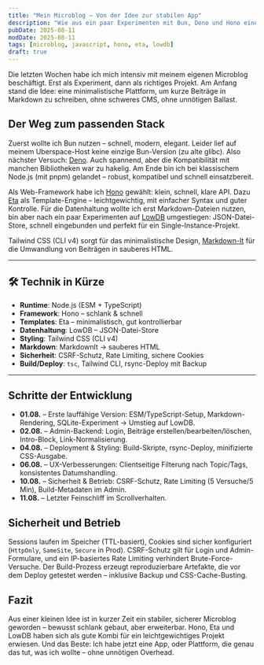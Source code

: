 ```yaml
---
title: "Mein Microblog – Von der Idee zur stabilen App"
description: "Wie aus ein paar Experimenten mit Bun, Deno und Hono eine schlanke, sichere und gut betreibbare Microblog-Plattform wurde."
pubDate: 2025-08-11
modDate: 2025-08-11
tags: [microblog, javascript, hono, eta, lowdb]
draft: true
---
```


Die letzten Wochen habe ich mich intensiv mit meinem eigenen Microblog beschäftigt.
Erst als Experiment, dann als richtiges Projekt.
Am Anfang stand die Idee: eine minimalistische Plattform,
um kurze Beiträge in Markdown zu schreiben,
ohne schweres CMS, ohne unnötigen Ballast.

## Der Weg zum passenden Stack

Zuerst wollte ich Bun nutzen – schnell, modern, elegant.
Leider lief auf meinem Uberspace-Host keine einzige Bun-Version (zu alte glibc).
Also nächster Versuch: [Deno](https://deno.land/).
Auch spannend, aber die Kompatibilität mit manchen Bibliotheken war zu hakelig.
Am Ende bin ich bei klassischem Node.js (mit pnpm) gelandet – robust, kompatibel und schnell einsatzbereit.

Als Web-Framework habe ich [Hono](https://hono.dev/) gewählt: klein, schnell, klare API.
Dazu [Eta](https://eta.js.org/) als Template-Engine – leichtgewichtig, mit einfacher Syntax und guter Kontrolle.
Für die Datenhaltung wollte ich erst Markdown-Dateien nutzen,
bin aber nach ein paar Experimenten auf [LowDB](https://github.com/typicode/lowdb) umgestiegen:
JSON-Datei-Store, schnell eingebunden und perfekt für ein Single-Instance-Projekt.

Tailwind CSS (CLI v4) sorgt für das minimalistische Design,
[Markdown-It](https://markdown-it.github.io/) für die Umwandlung von Beiträgen in sauberes HTML.

---

## 🛠 Technik in Kürze

- **Runtime**: Node.js (ESM + TypeScript)
- **Framework**: Hono – schlank & schnell
- **Templates**: Eta – minimalistisch, gut kontrollierbar
- **Datenhaltung**: LowDB – JSON-Datei-Store
- **Styling**: Tailwind CSS (CLI v4)
- **Markdown**: MarkdownIt → sauberes HTML
- **Sicherheit**: CSRF-Schutz, Rate Limiting, sichere Cookies
- **Build/Deploy**: `tsc`, Tailwind CLI, rsync-Deploy mit Backup

---

## Schritte der Entwicklung

- **01.08.** – Erste lauffähige Version: ESM/TypeScript-Setup, Markdown-Rendering, SQLite-Experiment → Umstieg auf LowDB.
- **02.08.** – Admin-Backend: Login, Beiträge erstellen/bearbeiten/löschen, Intro-Block, Link-Normalisierung.
- **04.08.** – Deployment & Styling: Build-Skripte, rsync-Deploy, minifizierte CSS-Ausgabe.
- **06.08.** – UX-Verbesserungen: Clientseitige Filterung nach Topic/Tags, konsistentes Datumshandling.
- **10.08.** – Sicherheit & Betrieb: CSRF-Schutz, Rate Limiting (5 Versuche/5 Min), Build-Metadaten im Admin.
- **11.08.** – Letzter Feinschliff im Scrollverhalten.

## Sicherheit und Betrieb

Sessions laufen im Speicher (TTL-basiert), Cookies sind sicher konfiguriert (`HttpOnly`, `SameSite`, `Secure` in Prod).
CSRF-Schutz gilt für Login und Admin-Formulare, und ein IP-basiertes Rate Limiting verhindert Brute-Force-Versuche.
Der Build-Prozess erzeugt reproduzierbare Artefakte, die vor dem Deploy getestet werden – inklusive Backup und CSS-Cache-Busting.

## Fazit

Aus einer kleinen Idee ist in kurzer Zeit ein stabiler,
sicherer Microblog geworden –
bewusst schlank gebaut, aber erweiterbar.
Hono, Eta und LowDB haben sich als gute Kombi für ein leichtgewichtiges Projekt erwiesen.
Und das Beste: Ich habe jetzt eine App, oder Plattform,
die genau das tut, was ich wollte – ohne unnötigen Overhead.
